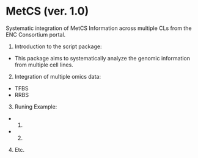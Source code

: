 MetCS (ver. 1.0)
=====
Systematic integration of MetCS Information across multiple CLs from the ENC Consortium portal.
1. Introduction to the script package:
- This package aims to systematically analyze the genomic information from multiple cell lines.
2. Integration of multiple omics data:
- TFBS
- RRBS
3. Runing Example:
- 1)
- 2)	
4. Etc.
